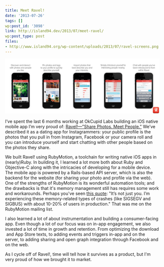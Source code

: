 ```yaml
---
title: Meet Ravel!
date: '2013-07-26'
tags: []
wp:post_id: '3098'
link: http://island94.dev/2013/07/meet-ravel/
wp:post_type: post
files:
- http://www.island94.org/wp-content/uploads/2013/07/ravel-screens.png
---
```


[ ![ravel-screens](2013-07-26-Meet-Ravel/ravel-screens.png) ](2013-07-26-Meet-Ravel/ravel-screens.png)

I’ve spent the last 6 months working at OkCupid Labs building an iOS native mobile app I’m very proud of: [Ravel!—”Share Photos. Meet People.”](http://ravelapp.com/) We’ve described it as a dating app for Instagrammers: your public profile is the photos that you pull in from Instagram, Facebook or your camera roll and you can introduce yourself and start chatting with other people based on the photos they share.

We built Ravel! using RubyMotion, a toolchain for writing native iOS apps in (nearly)Ruby. In building it, I learned a lot more both about Ruby and Objective-C along with the intricacies of developing for a mobile device. The mobile app is powered by a Rails-based API server, which is also the backend for the website (for sharing your photo and profile via the web). One of the strengths of RubyMotion is its wonderful automation tools; and the drawbacks is that it's memory management still has requires some work and workarounds. Perhaps you've seen [this quote](http://sealedabstract.com/rants/why-mobile-web-apps-are-slow/): "It’s not just you. I’m experiencing these memory-related types of crashes (like SIGSEGV and SIGBUS) with about 10-20% of users in production." That was me on the RubyMotion mailing list.

I also learned a lot of about instrumentation and building a consumer-facing app. Even though a lot of our focus was on in-app engagement, we also invested a lot of time in growth and retention. From optimizing the download  and App Store texts, to adding events and triggers in-app and on the server, to adding sharing and open graph integration through Facebook and on the web.

As I cycle off of Ravel!, time will tell how it survives as a product, but I'm very proud of how we brought it to market.
